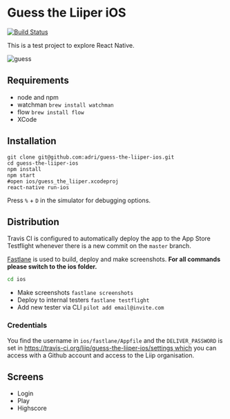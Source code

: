 # Guess the Liiper iOS
[![Build Status](https://travis-ci.org/liip/guess-the-liiper-ios.svg?branch=master)](https://travis-ci.org/liip/guess-the-liiper-ios)

This is a test project to explore React Native.


![guess](https://cloud.githubusercontent.com/assets/133832/8000133/fb6074be-0b56-11e5-994d-60a61ce2147f.gif)

## Requirements

 * node and npm
 * watchman `brew install watchman`
 * flow `brew install flow`
 * XCode

## Installation

```
git clone git@github.com:adri/guess-the-liiper-ios.git
cd guess-the-liiper-ios
npm install
npm start
#open ios/guess_the_liiper.xcodeproj
react-native run-ios
```

Press `%` + `D` in the simulator for debugging options.

## Distribution

Travis CI is configured to automatically deploy the app to the
App Store Testflight whenever there is a new commit on the `master` branch.

[Fastlane](https://github.com/KrauseFx/fastlane) is used to build,
deploy and make screenshots. **For all commands please switch to the ios folder.**

```bash
cd ios
```

 * Make screenshots `fastlane screenshots`
 * Deploy to internal testers `fastlane testflight`
 * Add new tester via CLI `pilot add email@invite.com`

### Credentials

You find the username in `ios/fastlane/Appfile` and the `DELIVER_PASSWORD`
is set in [https://travis-ci.org/liip/guess-the-liiper-ios/settings which]()
you can access with a Github account and access to the Liip organisation.

## Screens

 * Login
 * Play
 * Highscore



